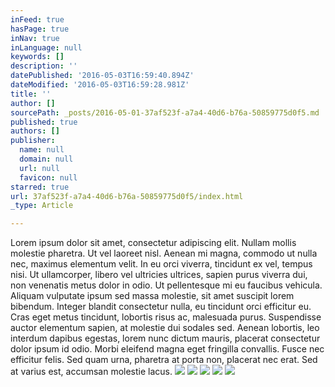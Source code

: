 ```yaml
---
inFeed: true
hasPage: true
inNav: true
inLanguage: null
keywords: []
description: ''
datePublished: '2016-05-03T16:59:40.894Z'
dateModified: '2016-05-03T16:59:28.981Z'
title: ''
author: []
sourcePath: _posts/2016-05-01-37af523f-a7a4-40d6-b76a-50859775d0f5.md
published: true
authors: []
publisher:
  name: null
  domain: null
  url: null
  favicon: null
starred: true
url: 37af523f-a7a4-40d6-b76a-50859775d0f5/index.html
_type: Article

---
```

Lorem ipsum dolor sit amet, consectetur adipiscing elit. Nullam mollis molestie pharetra. Ut vel laoreet nisl. Aenean mi magna, commodo ut nulla nec, maximus elementum velit. In eu orci viverra, tincidunt ex vel, tempus nisi. Ut ullamcorper, libero vel ultricies ultrices, sapien purus viverra dui, non venenatis metus dolor in odio. Ut pellentesque mi eu faucibus vehicula. Aliquam vulputate ipsum sed massa molestie, sit amet suscipit lorem bibendum. Integer blandit consectetur nulla, eu tincidunt orci efficitur eu. Cras eget metus tincidunt, lobortis risus ac, malesuada purus. Suspendisse auctor elementum sapien, at molestie dui sodales sed. Aenean lobortis, leo interdum dapibus egestas, lorem nunc dictum mauris, placerat consectetur dolor ipsum id odio. Morbi eleifend magna eget fringilla convallis. Fusce nec efficitur felis. Sed quam urna, pharetra at porta non, placerat nec erat. Sed at varius est, accumsan molestie lacus.
![](https://the-grid-user-content.s3-us-west-2.amazonaws.com/4febca1d-5f71-42ee-81f1-6f2983ff5650.jpg)
![](https://the-grid-user-content.s3-us-west-2.amazonaws.com/f69d76bc-34f5-4c95-aefe-9f16a448d35e.jpg)
![](https://the-grid-user-content.s3-us-west-2.amazonaws.com/485eda4e-4cd2-4290-8a25-cbc17633588a.jpg)
![](https://the-grid-user-content.s3-us-west-2.amazonaws.com/a341bd91-db0e-4bfe-9867-658b6d9c972e.jpg)
![](https://the-grid-user-content.s3-us-west-2.amazonaws.com/0357bbc8-5671-48a3-a7c5-247e8f04ce8b.jpg)